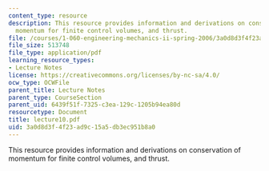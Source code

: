 ```yaml
---
content_type: resource
description: This resource provides information and derivations on conservation of
  momentum for finite control volumes, and thrust.
file: /courses/1-060-engineering-mechanics-ii-spring-2006/3a0d8d3f4f23ad9c15a5db3ec951b8a0_lecture10.pdf
file_size: 513748
file_type: application/pdf
learning_resource_types:
- Lecture Notes
license: https://creativecommons.org/licenses/by-nc-sa/4.0/
ocw_type: OCWFile
parent_title: Lecture Notes
parent_type: CourseSection
parent_uid: 6439f51f-7325-c3ea-129c-1205b94ea80d
resourcetype: Document
title: lecture10.pdf
uid: 3a0d8d3f-4f23-ad9c-15a5-db3ec951b8a0
---
```

This resource provides information and derivations on conservation of momentum for finite control volumes, and thrust.